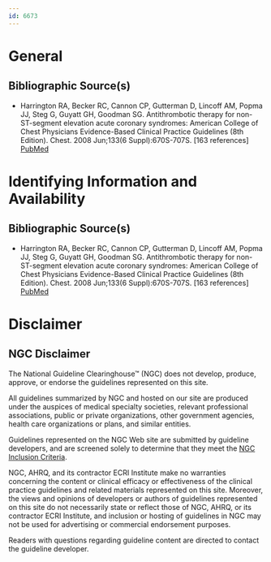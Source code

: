 ```yaml
---
id: 6673
---
```


# General

## Bibliographic Source(s)

- Harrington RA, Becker RC, Cannon CP, Gutterman D, Lincoff AM, Popma JJ, Steg G, Guyatt GH, Goodman SG. Antithrombotic therapy for non-ST-segment elevation acute coronary syndromes: American College of Chest Physicians Evidence-Based Clinical Practice Guidelines (8th Edition). Chest. 2008 Jun;133(6 Suppl):670S-707S. [163 references] [ PubMed ](http://www.ncbi.nlm.nih.gov/entrez/query.fcgi?cmd=Retrieve&db=pubmed&dopt=Abstract&list_uids=18574276)

# Identifying Information and Availability

## Bibliographic Source(s)

- Harrington RA, Becker RC, Cannon CP, Gutterman D, Lincoff AM, Popma JJ, Steg G, Guyatt GH, Goodman SG. Antithrombotic therapy for non-ST-segment elevation acute coronary syndromes: American College of Chest Physicians Evidence-Based Clinical Practice Guidelines (8th Edition). Chest. 2008 Jun;133(6 Suppl):670S-707S. [163 references] [ PubMed ](http://www.ncbi.nlm.nih.gov/entrez/query.fcgi?cmd=Retrieve&db=pubmed&dopt=Abstract&list_uids=18574276)

# Disclaimer

## NGC Disclaimer

The National Guideline Clearinghouse™ (NGC) does not develop, produce, approve, or endorse the guidelines represented on this site.

All guidelines summarized by NGC and hosted on our site are produced under the auspices of medical specialty societies, relevant professional associations, public or private organizations, other government agencies, health care organizations or plans, and similar entities.

Guidelines represented on the NGC Web site are submitted by guideline developers, and are screened solely to determine that they meet the [NGC Inclusion Criteria](/help-and-about/summaries/inclusion-criteria).

NGC, AHRQ, and its contractor ECRI Institute make no warranties concerning the content or clinical efficacy or effectiveness of the clinical practice guidelines and related materials represented on this site. Moreover, the views and opinions of developers or authors of guidelines represented on this site do not necessarily state or reflect those of NGC, AHRQ, or its contractor ECRI Institute, and inclusion or hosting of guidelines in NGC may not be used for advertising or commercial endorsement purposes.

Readers with questions regarding guideline content are directed to contact the guideline developer.


